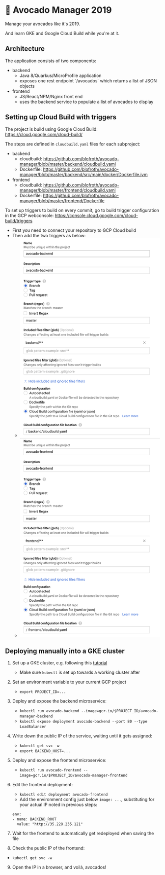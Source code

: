 # &#129361; Avocado Manager 2019
Manage your avocados like it's 2019.

And learn GKE and Google Cloud Build while you're at it.

## Architecture
The application consists of two components:

* backend
  * Java 8/Quarkus/MicroProfile application
  * exposes one rest endpoint ´/avocados´ which returns a list of JSON objects
* frontend
  * JS/React/NPM/Nginx front end
  * uses the backend service to populate a list of avocados to display


## Setting up Cloud Build with triggers
The project is build using Google Cloud Build:
https://cloud.google.com/cloud-build/

The steps are defined in `cloudbuild.yaml` files for each subproject:

* backend
  * cloudbuild: https://github.com/blofroth/avocado-manager/blob/master/backend/cloudbuild.yaml
  * Dockerfile: https://github.com/blofroth/avocado-manager/blob/master/backend/src/main/docker/Dockerfile.jvm
* frontend
  * cloudbuild: https://github.com/blofroth/avocado-manager/blob/master/frontend/cloudbuild.yaml
  * Dockerfile: https://github.com/blofroth/avocado-manager/blob/master/frontend/Dockerfile

To set up triggers to build on every commit, go to build trigger configuration in the GCP webconsole:
https://console.cloud.google.com/cloud-build/triggers

* First you need to connect your repository to GCP Cloud build
* Then add the two triggers as below:
    * ![Backend trigger](/docs/trigger-backend.png)
    * ![Frontend trigger](/docs/trigger-frontend.png)

## Deploying manually into a GKE cluster

1. Set up a GKE cluster, e.g. following this [tutorial](https://cloud.google.com/kubernetes-engine/docs/quickstart)
    * Make sure `kubectl` is set up towards a working cluster after
2. Set an environment variable to your current GCP project
    * `export PROJECT_ID=...`
3. Deploy and expose the backend microservice:
    * `kubectl run avocado-backend --image=gcr.io/$PROJECT_ID/avocado-manager-backend`
    * `kubectl expose deployment avocado-backend --port 80 --type LoadBalancer`
4. Write down the public IP of the service, waiting until it gets assigned:
    * `kubectl get svc -w`
    * `export BACKEND_HOST=...`
5. Deploy and expose the frontend microservice:
    * `kubectl run avocado-frontend --image=gcr.io/$PROJECT_ID/avocado-manager-frontend`
6. Edit the frontend deployment:

    * `kubectl edit deployment avocado-frontend`
    * Add the environment config just below `image: ...`, substituting for your actual IP noted in previous steps:
    ```
    env:
    - name: BACKEND_ROOT
      value: "http://35.228.235.121"
    ```
7. Wait for the frontend to automatically get redeployed when saving the file
8. Check the public IP of the frontend:
  * `kubectl get svc -w`
9. Open the IP in a browser, and voilà, avocados!